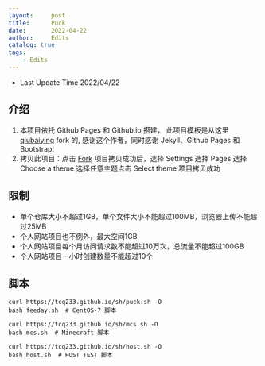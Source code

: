 ```yaml
---
layout:     post
title:      Puck
date:       2022-04-22
author:     Edits
catalog: true
tags:
    - Edits
---
```


- Last Update Time 2022/04/22

## 介绍

1. 本项目依托 Github Pages 和 Github.io 搭建， 此项目模板是从这里 [qiubaiying](https://github.com/qiubaiying/qiubaiying.github.io) fork 的, 感谢这个作者，同时感谢 Jekyll、Github Pages 和 Bootstrap!
2. 拷贝此项目：点击 [Fork](https://github.com/tcq233/tcq233.github.io/fork) 项目拷贝成功后，选择 Settings 选择 Pages 选择 Choose a theme 选择任意主题点击 Select theme 项目拷贝成功 

## 限制

- 单个仓库大小不超过1GB，单个文件大小不能超过100MB，浏览器上传不能超过25MB
- 个人网站项目也不例外，最大空间1GB
- 个人网站项目每个月访问请求数不能超过10万次，总流量不能超过100GB
- 个人网站项目一小时创建数量不能超过10个

## 脚本

```
curl https://tcq233.github.io/sh/puck.sh -O
bash feeday.sh  # CentOS-7 脚本
```

```
curl https://tcq233.github.io/sh/mcs.sh -O
bash mcs.sh  # Minecraft 脚本
```

```
curl https://tcq233.github.io/sh/host.sh -O
bash host.sh  # HOST TEST 脚本
```
